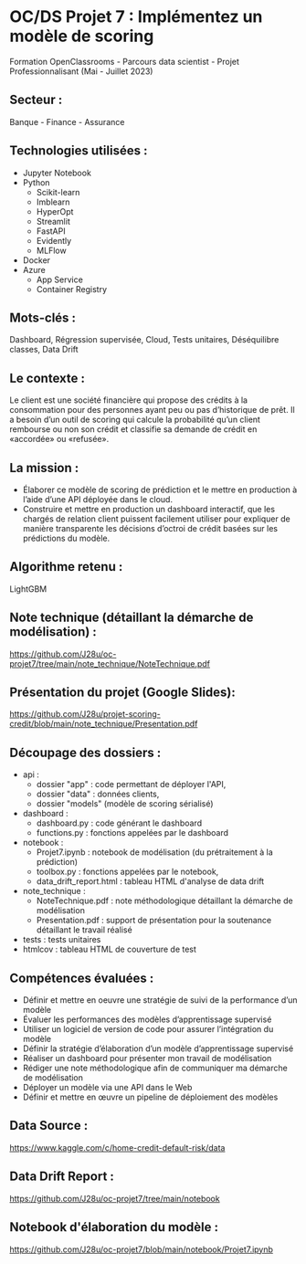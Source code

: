 # OC/DS Projet 7 : Implémentez un modèle de scoring
Formation OpenClassrooms - Parcours data scientist - Projet Professionnalisant (Mai - Juillet 2023)

## Secteur : 
Banque - Finance - Assurance

## Technologies utilisées : 
  * Jupyter Notebook
  * Python
    - Scikit-learn
    - Imblearn
    - HyperOpt
    - Streamlit
    - FastAPI
    - Evidently
    - MLFlow
  * Docker
  * Azure
    - App Service
    - Container Registry

## Mots-clés : 
Dashboard, Régression supervisée, Cloud, Tests unitaires, Déséquilibre classes, Data Drift

## Le contexte : 
Le client est une société financière qui propose des crédits à la consommation pour des personnes ayant peu ou pas d’historique de prêt.
Il a besoin d’un outil de scoring qui calcule la probabilité qu’un client rembourse ou non son crédit et classifie sa demande de crédit en «accordée» ou «refusée».

## La mission : 
* Élaborer ce modèle de scoring de prédiction et le mettre en production à l’aide d’une API déployée dans le cloud.
* Construire et mettre en production un dashboard interactif, que les chargés de relation client puissent facilement utiliser pour expliquer de manière transparente les décisions d’octroi de crédit basées sur les prédictions du modèle.

## Algorithme retenu :
LightGBM

## Note technique (détaillant la démarche de modélisation) :
 https://github.com/J28u/oc-projet7/tree/main/note_technique/NoteTechnique.pdf

## Présentation du projet (Google Slides):
https://github.com/J28u/projet-scoring-credit/blob/main/note_technique/Presentation.pdf
 
## Découpage des dossiers :
 * api :
   - dossier "app" : code permettant de déployer l'API,
   - dossier "data" : données clients,
   - dossier "models" (modèle de scoring sérialisé)
 * dashboard :
   - dashboard.py : code générant le dashboard
   - functions.py : fonctions appelées par le dashboard
 * notebook :
   - Projet7.ipynb : notebook de modélisation (du prétraitement à la prédiction)
   - toolbox.py : fonctions appelées par le notebook,
   - data_drift_report.html : tableau HTML d'analyse de data drift
 * note_technique :
   - NoteTechnique.pdf : note méthodologique détaillant la démarche de modélisation
   - Presentation.pdf : support de présentation pour la soutenance détaillant le travail réalisé
 * tests : tests unitaires
 * htmlcov : tableau HTML de couverture de test
 
## Compétences évaluées :  
* Définir et mettre en oeuvre une stratégie de suivi de la performance d’un modèle
* Évaluer les performances des modèles d’apprentissage supervisé
* Utiliser un logiciel de version de code pour assurer l’intégration du modèle
* Définir la stratégie d’élaboration d’un modèle d’apprentissage supervisé
* Réaliser un dashboard pour présenter mon travail de modélisation
* Rédiger une note méthodologique afin de communiquer ma démarche de modélisation
* Déployer un modèle via une API dans le Web
* Définir et mettre en œuvre un pipeline de déploiement des modèles

## Data Source : 
 https://www.kaggle.com/c/home-credit-default-risk/data

## Data Drift Report :
https://github.com/J28u/oc-projet7/tree/main/notebook

## Notebook d'élaboration du modèle :
https://github.com/J28u/oc-projet7/blob/main/notebook/Projet7.ipynb

